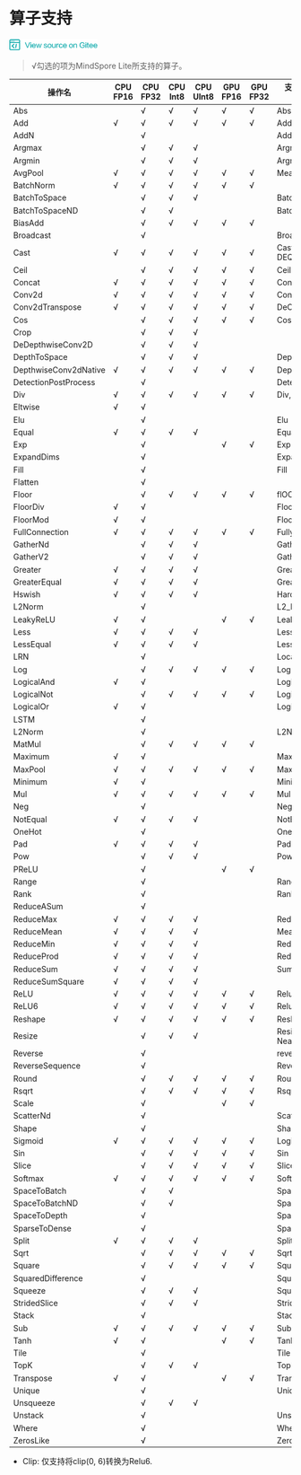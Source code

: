 ﻿# 算子支持

<a href="https://gitee.com/mindspore/docs/blob/master/lite/docs/source_zh_cn/operator_list.md" target="_blank"><img src="./_static/logo_source.png"></a>

> √勾选的项为MindSpore Lite所支持的算子。

| 操作名                   | CPU<br/>FP16 | CPU<br/>FP32 | CPU<br/>Int8 | CPU<br/>UInt8 | GPU<br/>FP16 | GPU<br/>FP32 | 支持的Tensorflow<br/>Lite op | 支持的Caffe<br/>Lite op | 支持的Onnx<br/>Lite op |
|-----------------------|----------|----------|----------|-----------|----------|----------|------------|----------------|--------------------|
| Abs                   |          | √        | √        | √         | √        | √        | Abs        |                | Abs                |
| Add                   | √        | √        | √        | √         | √        | √        | Add        |                | Add                |
| AddN                  |          | √        |          |           |          |          | AddN       |                |                    |
| Argmax                |          | √        | √        | √         |          |          | Argmax     | ArgMax         | ArgMax             |
| Argmin                |          | √        | √        | √         |          |          | Argmin     |                |                    |
| AvgPool               | √        | √        | √        | √         | √        | √        | MeanPooling| Pooling        | AveragePool        |
| BatchNorm             | √        | √        | √        | √         | √        | √        |            | BatchNorm      | BatchNormalization |
| BatchToSpace          |          | √        | √        | √         |          |          | BatchToSpace |              |                    |
| BatchToSpaceND        |          | √        | √        |           |          |          | BatchToSpaceND |            |                    |
| BiasAdd               |          | √        | √        | √         | √        | √        |             |               | BiasAdd            |
| Broadcast             |          | √        |          |           |          |          | BroadcastTo |               | Expand             |
| Cast                  | √        | √        | √        | √         | √        | √        | Cast, QUANTIZE, DEQUANTIZE  |        | Cast      |
| Ceil                  |          | √        | √        | √         | √        | √        | Ceil        |               | Ceil               |
| Concat                | √        | √        | √        | √         | √        | √        | Concat      | Concat        | Concat             |
| Conv2d                | √        | √        | √        | √         | √        | √        | Conv2D      | Convolution   | Conv               |
| Conv2dTranspose       | √        | √        | √        | √         | √        | √        | DeConv2D    | Deconvolution | ConvTranspose      |
| Cos                   |          | √        | √        | √         | √        | √        | Cos         |               | Cos                |
| Crop                  |          | √        | √        | √         |          |          |             |  Crop         |                    |
| DeDepthwiseConv2D     |          | √        | √        | √         |          |          |             |  Deconvolution| ConvTranspose      |
| DepthToSpace          |          | √        | √        | √         |          |          | DepthToSpace|               | DepthToSpace       |
| DepthwiseConv2dNative | √        | √        | √        | √         | √        | √        | DepthwiseConv2D | Convolution   | Convolution    |
| DetectionPostProcess  |          | √        |          |           |          |          | DetectionPostProcess |      |                    |
| Div                   | √        | √        | √        | √         | √        | √        | Div, RealDiv         |      | Div                |
| Eltwise               | √        | √        |          |           |          |          |             |  Eltwise      |                    |
| Elu                   |          | √        |          |           |          |          |  Elu        |               | Elu                |
| Equal                 | √        | √        | √        | √         |          |          | Equal       |               | Equal              |
| Exp                   |          | √        |          |           | √        | √        | Exp         | Exp           | Exp                |
| ExpandDims            |          | √        |          |           |          |          | ExpandDims  |               |                    |
| Fill                  |          | √        |          |           |          |          | Fill        |               |                    |
| Flatten               |          | √        |          |           |          |          |             | Flatten       |                    |
| Floor                 |          | √        | √        | √         | √        | √        | flOOR       |               | Floor              |
| FloorDiv              | √        | √        |          |           |          |          | FloorDiv    |               |                    |
| FloorMod              | √        | √        |          |           |          |          | FloorMod    |               |                    |
| FullConnection        | √        | √        | √        | √         | √        | √        | FullyConnected  | InnerProduct  |                |
| GatherNd              |          | √        | √        | √         |          |          | GatherND    |               |                    |
| GatherV2              |          | √        | √        | √         |          |          | Gather      |               | Gather             |
| Greater               | √        | √        | √        | √         |          |          | Greater     |               | Greater            |
| GreaterEqual          | √        | √        | √        | √         |          |          | GreaterEqual|               |                    |
| Hswish                | √        | √        | √        | √         |          |          | HardSwish   |               |                    |
| L2Norm                 |         | √        |          |           |          |          | L2_NORMALIZATION   |        |                    |
| LeakyReLU             | √        | √        |          |           | √        | √        | LeakyRelu   |               | LeakyRelu          |
| Less                  | √        | √        | √        | √         |          |          | Less        |               | Less               |
| LessEqual             | √        | √        | √        | √         |          |          | LessEqual   |               |                    |
| LRN                   |          | √        |          |           |          |          | LocalResponseNorm  |        | Lrn, LRN           |
| Log                   |          | √        | √        | √         | √        | √        | Log         |               | Log                |
| LogicalAnd            | √        | √        |          |           |          |          | LogicalAnd  |               |                    |
| LogicalNot            |          | √        | √        | √         | √        | √        | LogicalNot  |               |                    |
| LogicalOr             | √        | √        |          |           |          |          | LogicalOr   |               |                    |
| LSTM                  |          | √        |          |           |          |          |             |               |                    |
| L2Norm                |          | √        |          |           |          |          | L2Norm      |               | ReduceL2           |
| MatMul                |          | √        | √        | √         | √        | √        |             |               | MatMul             |
| Maximum               | √        | √        |          |           |          |          | Maximum     |               | Max                |
| MaxPool               | √        | √        | √        | √         | √        | √        | MaxPooling  | Pooling       | MaxPool            |
| Minimum               | √        | √        |          |           |          |          | Minimum     |               | Min                |
| Mul                   | √        | √        | √        | √         | √        | √        | Mul         |               | Mul                |
| Neg                   |          | √        |          |           |          |          | Neg         |               | Neg                |
| NotEqual              | √        | √        | √        | √         |          |          | NotEqual    |               |                    |
| OneHot                |          | √        |          |           |          |          | OneHot      |               |                    |
| Pad                   | √        | √        | √        | √         |          |          | Pad, MirrorPad  |           | Pad                |
| Pow                   |          | √        | √        | √         |          |          | Pow         | Power         | Power              |
| PReLU                 |          | √        |          |           | √        | √        |             | PReLU         |                    |
| Range                 |          | √        |          |           |          |          | Range       |               |                    |
| Rank                  |          | √        |          |           |          |          | Rank        |               |                    |
| ReduceASum            |          | √        |          |           |          |          |             |  Reduction    |                    |
| ReduceMax             | √        | √        | √        | √         |          |          | ReduceMax   |               | ReduceMax          |
| ReduceMean            | √        | √        | √        | √         |          |          | Mean        | Reduction     | ReduceMean         |
| ReduceMin             | √        | √        | √        | √         |          |          | ReduceMin   |               | ReduceMin          |
| ReduceProd            | √        | √        | √        | √         |          |          | ReduceProd  |               |                    |
| ReduceSum             | √        | √        | √        | √         |          |          | Sum         | Reduction     | ReduceSum          |
| ReduceSumSquare       | √        | √        | √        | √         |          |          |             | Reduction     |                    |
| ReLU                  | √        | √        | √        | √         | √        | √        | Relu        | ReLU          | Relu               |
| ReLU6                 | √        | √        | √        | √         | √        | √        | Relu6       | ReLU6         | Clip*              |
| Reshape               | √        | √        | √        | √         | √        | √        | Reshape     | Reshape       | Reshape,Flatten    |
| Resize                |          | √        | √        | √         |          |          | ResizeBilinear, NearestNeighbor | Interp         |                    |
| Reverse               |          | √        |          |           |          |          | reverse     |               |                    |
| ReverseSequence       |          | √        |          |           |          |          | ReverseSequence  |          |                    |
| Round                 |          | √        | √        | √         | √        | √        | Round       |               |                    |
| Rsqrt                 |          | √        | √        | √         | √        | √        | Rsqrt       |               |                    |
| Scale                 |          | √        |          |           | √        | √        |             |  Scale        |                    |
| ScatterNd             |          | √        |          |           |          |          | ScatterNd   |               |                    |
| Shape                 |          | √        |          |           |          |          | Shape       |               | Shape              |
| Sigmoid               | √        | √        | √        | √         | √        | √        | Logistic    | Sigmoid       | Sigmoid            |
| Sin                   |          | √        | √        | √         | √        | √        | Sin         |               | Sin                |
| Slice                 |          | √        | √        | √         | √        | √        | Slice       | Slice         | Slice              |
| Softmax               | √        | √        | √        | √         | √        | √        | Softmax     | Softmax       | Softmax            |
| SpaceToBatch          |          | √        | √        |           |          |          | SpaceToBatch   |            |                    |
| SpaceToBatchND        |          | √        | √        |           |          |          | SpaceToBatchND |            |                    |
| SpaceToDepth          |          | √        |          |           |          |          | SpaceToDepth   |            | SpaceToDepth       |
| SparseToDense         |          | √        |          |           |          |          |  SpareToDense  |            |                    |
| Split                 | √        | √        | √        | √         |          |          | Split, SplitV  |            |                    |
| Sqrt                  |          | √        | √        | √         | √        | √        | Sqrt        |               | Sqrt               |
| Square                |          | √        | √        | √         | √        | √        | Square      |               |                    |
| SquaredDifference     |          | √        |          |           |          |          | SquaredDifference |         |                    |
| Squeeze               |          | √        | √        | √         |          |          | Squeeze     |               | Squeeze            |
| StridedSlice          |          | √        | √        | √         |          |          | StridedSlice|               |                    |
| Stack                 |          | √        |          |           |          |          | Stack       |               |                    |
| Sub                   | √        | √        | √        | √         | √        | √        | Sub         |               |  Sub               |
| Tanh                  | √        | √        |          |           | √        | √        | Tanh        | TanH          |                    |
| Tile                  |          | √        |          |           |          |          | Tile        | Tile          | Tile               |
| TopK                  |          | √        | √        | √         |          |          | TopKV2      |               |                    |
| Transpose             | √        | √        |          |           | √        | √        | Transpose   | Permute       | Transpose          |
| Unique                |          | √        |          |           |          |          | Unique      |               |                    |
| Unsqueeze             |          | √        | √        | √         |          |          |             |               | Unsqueeze          |
| Unstack               |          | √        |          |           |          |          | Unstack     |               |                    |
| Where                 |          | √        |          |           |          |          |  Where      |               |                    |
| ZerosLike             |          | √        |          |           |          |          | ZerosLike   |               |                    |             

* Clip: 仅支持将clip(0, 6)转换为Relu6.
